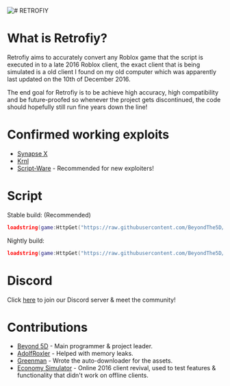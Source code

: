 ![# RETROFIY](https://cdn.discordapp.com/attachments/947197644076351591/1010407584198565948/Title.png)

# What is Retrofiy?
Retrofiy aims to accurately convert any Roblox game that the script is executed in to a late 2016 Roblox client, the exact client that is being simulated is a old client I found on my old computer which was apparently last updated on the 10th of December 2016.

The end goal for Retrofiy is to be achieve high accuracy, high compatibility and be future-proofed so whenever the project gets discontinued, the code should hopefully still run fine years down the line!
# Confirmed working exploits
- [Synapse X](https://x.synapse.to)
- [Krnl](https://krnl.place)
- [Script-Ware](https://script-ware.com) - Recommended for new exploiters!
# Script
Stable build: (Recommended)
```lua
loadstring(game:HttpGet("https://raw.githubusercontent.com/BeyondThe5D/Retrofiy/main/Retrofiy.lua"))()
```
Nightly build:
```lua
loadstring(game:HttpGet("https://raw.githubusercontent.com/BeyondThe5D/Retrofiy/main/RetrofiyNightly.lua"))()
```
# Discord
Click [here](https://discord.gg/4rYMxBMQvv) to join our Discord server & meet the community!
# Contributions
- [Beyond 5D](https://github.com/BeyondThe5D) - Main programmer & project leader.
- [AdolfRoxler](https://github.com/AdolfRoxler) - Helped with memory leaks.
- [Greenman](https://github.com/greenmancode) - Wrote the auto-downloader for the assets.
- [Economy Simulator](https://economy-simulator.com) - Online 2016 client revival, used to test features & functionality that didn't work on offline clients.
